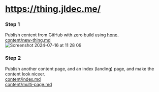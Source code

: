 # https://thing.jldec.me/

### Step 1
Publish content from GitHub with zero build using [hono](https://hono.dev/).  
[content/new-thing.md](content/new-thing.md)  
![Screenshot 2024-07-16 at 11 28 09](https://github.com/user-attachments/assets/fea0cc4e-125b-4f14-84a6-c4b19385bc8d)

### Step 2
Publish another content page, and an index (landing) page, and make the content look niceer.  
[content/index.md](content/index.md)  
[content/multi-page.md](content/multi-page.md)  
